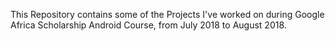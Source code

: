 
This Repository contains some of the Projects I've worked on during Google Africa Scholarship Android Course, from July 2018 to August 2018.
